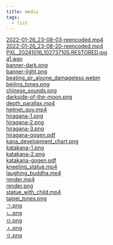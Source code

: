 ```yaml
---
title: media
tags:
  - list
---
```


[2022-01-26_23-08-03-reencoded.mp4](/misc/media/2022-01-26_23-08-03-reencoded.mp4) \
[2022-01-26_23-08-20-reencoded.mp4](/misc/media/2022-01-26_23-08-20-reencoded.mp4) \
[PXL_20241016_102737105.RESTORED.jpg](/misc/media/PXL_20241016_102737105.RESTORED.jpg) \
[a1.wav](/misc/media/a1.wav) \
[banner-dark.png](/misc/media/banner-dark.png) \
[banner-light.png](/misc/media/banner-light.png) \
[beating_sir_aloone_damageless.webm](/misc/media/beating_sir_aloone_damageless.webm) \
[beijing_tones.png](/misc/media/beijing_tones.png) \
[chinese_sounds.png](/misc/media/chinese_sounds.png) \
[darkside-of-the-moon.png](/misc/media/darkside-of-the-moon.png) \
[depth_parallax.mp4](/misc/media/depth_parallax.mp4) \
[helmet_guy.mp4](/misc/media/helmet_guy.mp4) \
[hiragana-1.png](/misc/media/hiragana-1.png) \
[hiragana-2.png](/misc/media/hiragana-2.png) \
[hiragana-3.png](/misc/media/hiragana-3.png) \
[hiragana-gogen.pdf](/misc/media/hiragana-gogen.pdf) \
[kana_development_chart.png](/misc/media/kana_development_chart.png) \
[katakana-1.png](/misc/media/katakana-1.png) \
[katakana-2.png](/misc/media/katakana-2.png) \
[katakana-gogen.pdf](/misc/media/katakana-gogen.pdf) \
[kneeling_statue.mp4](/misc/media/kneeling_statue.mp4) \
[laughing_buddha.mp4](/misc/media/laughing_buddha.mp4) \
[render.mp4](/misc/media/render.mp4) \
[render.png](/misc/media/render.png) \
[statue_with_child.mp4](/misc/media/statue_with_child.mp4) \
[taipei_tones.png](/misc/media/taipei_tones.png) \
[ㄱ.png](/misc/media/ㄱ.png) \
[ㄴ.png](/misc/media/ㄴ.png) \
[ㅁ.png](/misc/media/ㅁ.png) \
[ㅅ.png](/misc/media/ㅅ.png) \
[ㅇ.png](/misc/media/ㅇ.png)
